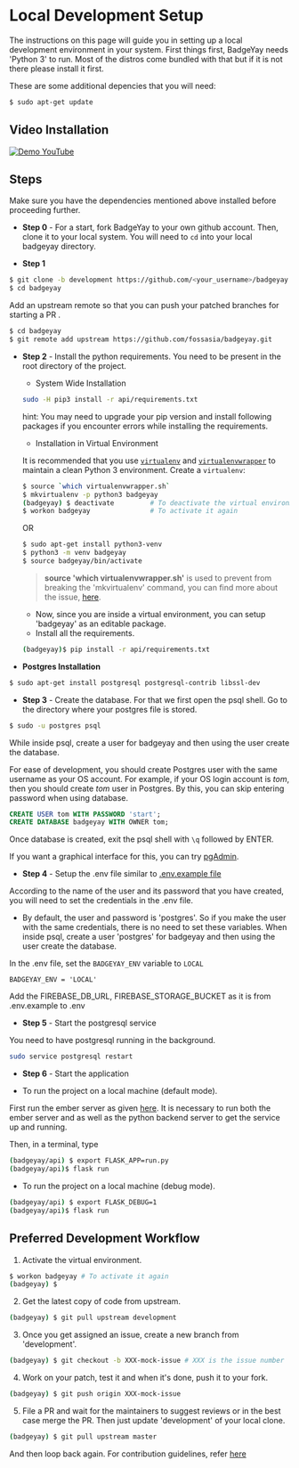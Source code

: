 # Local Development Setup

The instructions on this page will guide you in setting up a local development
environment in your system. First things first, BadgeYay needs 'Python 3' to run.
Most of the distros come bundled with that but if it is not there please install it first.

These are some additional depencies that you will need:

```sh
$ sudo apt-get update
```

## Video Installation

<p><a href="https://www.youtube.com/watch?v=oUakEOavgbo&feature=youtu.be" rel="nofollow"><img src="https://i.ytimg.com/vi/oUakEOavgbo/hqdefault.jpg" alt="Demo YouTube" style="max-width:100%;"></a></p>

## Steps

Make sure you have the dependencies mentioned above installed before proceeding further.

* **Step 0** - For a start, fork BadgeYay to your own github account. Then, clone it to your local system. You will need to ```cd``` into your local badgeyay directory.

* **Step 1**
```sh
$ git clone -b development https://github.com/<your_username>/badgeyay.git
$ cd badgeyay
```

Add an upstream remote so that you can push your patched branches for starting a PR .

```sh
$ cd badgeyay
$ git remote add upstream https://github.com/fossasia/badgeyay.git
```


* **Step 2** - Install the python requirements. You need to be present in the root directory of the project.

    * System Wide Installation

    ```sh
    sudo -H pip3 install -r api/requirements.txt
    ```
    hint: You may need to upgrade your pip version and install following packages if you encounter errors while installing the requirements.

  * Installation in Virtual Environment

   It is recommended that you use [`virtualenv`](https://virtualenv.pypa.io/en/stable/installation/)
  and [`virtualenvwrapper`](https://virtualenvwrapper.readthedocs.io/en/latest/install.html) to maintain a clean Python 3 environment. Create a `virtualenv`:

  ```sh
  $ source `which virtualenvwrapper.sh`
  $ mkvirtualenv -p python3 badgeyay
  (badgeyay) $ deactivate         # To deactivate the virtual environment
  $ workon badgeyay               # To activate it again
  ```

  OR

  ```sh
  $ sudo apt-get install python3-venv
  $ python3 -m venv badgeyay
  $ source badgeyay/bin/activate
  ```



  > **source 'which virtualenvwrapper.sh'** is used to prevent from breaking the 'mkvirtualenv' command, you can find more about the issue, [here](https://stackoverflow.com/questions/13855463/bash-mkvirtualenv-command-not-found).

  * Now, since you are inside a virtual environment, you can setup 'badgeyay' as an editable package.
  * Install all the requirements.

  ```sh
  (badgeyay)$ pip install -r api/requirements.txt
  ```

- **Postgres Installation**

```sh
$ sudo apt-get install postgresql postgresql-contrib libssl-dev
```

* **Step 3** - Create the database. For that we first open the psql shell. Go to the directory where your postgres file is stored.

```sh
$ sudo -u postgres psql
```

While inside psql, create a user for badgeyay and then using the user create the database.

For ease of development, you should create Postgres user with the same username as your OS account. For example, if your OS login account is _tom_, then you should create _tom_ user in Postgres. By this, you can skip entering password when using database.

```sql
CREATE USER tom WITH PASSWORD 'start';
CREATE DATABASE badgeyay WITH OWNER tom;
```

Once database is created, exit the psql shell with `\q` followed by ENTER.

If you want a graphical interface for this, you can try [pgAdmin](https://www.pgadmin.org/).

* **Step 4** - Setup the .env file similar to [.env.example file](https://github.com/fossasia/badgeyay/blob/development/.env.example)

According to the name of the user and its password that you have created, you will need to set the credentials in the .env file.

* By default, the user and password is 'postgres'. So if you make the user with the same credentials, there is no need to set these variables. When inside psql, create a user 'postgres' for badgeyay and then using the user create the database.

In the .env file, set the `BADGEYAY_ENV` variable to `LOCAL`
```
BADGEYAY_ENV = 'LOCAL'
```

Add the FIREBASE_DB_URL, FIREBASE_STORAGE_BUCKET as it is from .env.example to .env


* **Step 5** - Start the postgresql service

You need to have postgresql running in the background.

```sh
sudo service postgresql restart
```


* **Step 6** - Start the application

* To run the project on a local machine (default mode).

First run the ember server as given [here](https://github.com/fossasia/badgeyay/blob/development/frontend/README.md).
It is necessary to run both the ember server and as well as the python backend server to get the service up and running.

Then, in a terminal, type

```sh
(badgeyay/api) $ export FLASK_APP=run.py
(badgeyay/api)$ flask run
```

 * To run the project on a local machine (debug mode).
```sh
(badgeyay/api) $ export FLASK_DEBUG=1
(badgeyay/api)$ flask run
```


## Preferred Development Workflow

1. Activate the virtual environment.

```sh
$ workon badgeyay # To activate it again
(badgeyay) $
```

2. Get the latest copy of code from upstream.

```sh
(badgeyay) $ git pull upstream development
```

3. Once you get assigned an issue, create a new branch from 'development'.

```sh
(badgeyay) $ git checkout -b XXX-mock-issue # XXX is the issue number
```

4. Work on your patch, test it and when it's done, push it to your fork.

```sh
(badgeyay) $ git push origin XXX-mock-issue
```
5. File a PR and wait for the maintainers to suggest reviews or in the best case
merge the PR. Then just update 'development' of your local clone.

```sh
(badgeyay) $ git pull upstream master
```

And then loop back again. For contribution guidelines, refer [here](https://github.com/fossasia/badgeyay/blob/development/.github/CONTRIBUTING.md)
